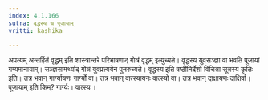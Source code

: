 ```yaml
---
index: 4.1.166
sutra: वृद्धस्य च पूजायाम्
vritti: kashika

---
```

अपत्यम् अन्तर्हितं वृद्धम् इति शास्त्रान्तरे परिभाषणाद् गोत्रं वृद्धम् इत्युच्यते। वृद्धस्य युवसञ्ज्ञा वा भवति पूजायां गम्यमानायाम्। सञ्ज्ञसामर्थ्याद् गोत्रं युवप्रत्ययेन पुनरुच्यते। वृद्धस्य इति षष्ठीनिर्देशो विचित्रा सूत्रस्य कृतिः इति। तत्र भवान् गार्ग्यायणः गार्ग्यो वा। तत्र भवान् वात्स्यायनः वात्स्यो वा। तत्र भवान् दाक्षायणः दाक्षिर्वा। पूजायाम् इति किम्? गार्ग्यः। वात्स्यः।